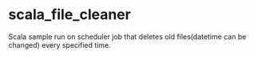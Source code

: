 # scala_file_cleaner
Scala sample run on scheduler job that deletes old files(datetime can be changed) every specified time.
